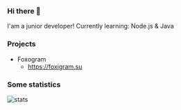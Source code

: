 ### Hi there 👋

I'am a junior developer!
Currently learning: Node.js & Java

### Projects

* Foxogram
  * https://foxigram.su

### Some statistics


![stats](https://github-readme-stats.vercel.app/api?username=nelifs&show_icons=true&theme=dark)
